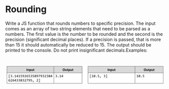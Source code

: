 # Rounding
Write a JS function that rounds numbers to specific precision.
The input comes as an array of two string elements that need to be parsed as a numbers. The first value is the
number to be rounded and the second is the precision (significant decimal places). 
If a precision is passed, that is more than 15 it should automatically be reduced to 15.
The output should be printed to the console. Do not print insignificant decimals.Examples:

# ![Examples](example.png)
